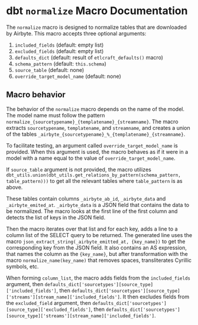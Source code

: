 # dbt `normalize` Macro Documentation

The `normalize` macro is designed to normalize tables that are downloaded by Airbyte. This macro accepts three optional arguments:

1. `included_fields` (default: empty list)
2. `excluded_fields` (default: empty list)
3. `defaults_dict` (default: result of `etlcraft_defaults()` macro)
4. `schema_pattern` (default: `this.schema`)
5. `source_table` (default: none)
6. `override_target_model_name` (default: none)

## Macro behavior

The behavior of the `normalize` macro depends on the name of the model. The model name must follow the pattern `normalize_{sourcetypename}_{templatename}_{streamname}`. The macro extracts `sourcetypename`, `templatename`, and `streamname`, and creates a union of the tables `_airbyte_{sourcetypename}_%_{templatename}_{streamname}`. 

To facilitate testing, an argument called `override_target_model_name` is provided. When this argument is used, the macro behaves as if it were in a model with a name equal to the value of `override_target_model_name`.

If `source_table` argument is not provided, the macro utilizes `dbt_utils.union(dbt_utils.get_relations_by_pattern(schema_pattern, table_pattern)))` to get all the relevant tables where `table_pattern` is as above.

These tables contain columns `_airbyte_ab_id`, `_airbyte_data` and `_airbyte_emited_at`. `_airbyte_data` is a JSON field that contains the data to be normalized. The macro looks at the first line of the first column and detects the list of keys in the JSON field.

Then the macro iterates over that list and for each key, adds a line to a column list of the SELECT query to be returned. The generated line uses the macro `json_extract_string(_airbyte_emitted_at, {key_name})` to get the corresponding key from the JSON field. It also contains an AS expression, that names the column as the `{key_name}`, but after transformation with the macro `normalize_name(key_name)` that removes spaces, transliterates Cyrillic symbols, etc.

When forming `column_list`, the macro adds fields from the `included_fields` argument, then `defaults_dict['sourcetypes'][source_type]['included_fields']`, then `defaults_dict['sourcetypes'][source_type]['streams'][stream_name]['included_fields']`. It then excludes fields from the `excluded_field` argument, then `defaults_dict['sourcetypes'][source_type]['excluded_fields']`, then `defaults_dict['sourcetypes'][source_type]['streams'][stream_name]['included_fields']`.